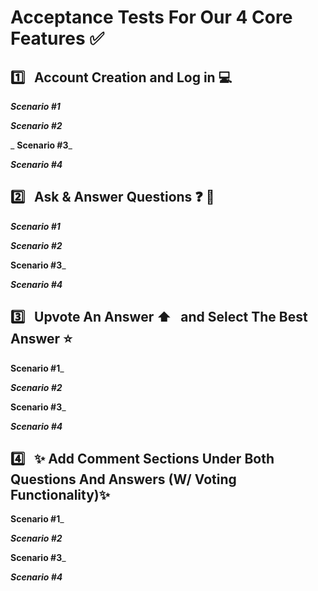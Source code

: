 # **Acceptance Tests For Our 4 Core Features** :white_check_mark: <br>

## :one: &nbsp; Account Creation and Log in :computer: <br>

_**Scenario #1**_


_**Scenario #2**_

_
**Scenario #3**_


_**Scenario #4**_




## :two: &nbsp; Ask & Answer Questions :question: :memo: <br>

_**Scenario #1**_


_**Scenario #2**_


**Scenario #3**_


_**Scenario #4**_



## :three: &nbsp; Upvote An Answer :arrow_up: &nbsp; and Select The Best Answer :star: <br>


**Scenario #1**_


_**Scenario #2**_


**Scenario #3**_


_**Scenario #4**_



## :four: &nbsp; :sparkles: Add Comment Sections Under Both Questions And Answers (W/ Voting Functionality):sparkles:


**Scenario #1**_


_**Scenario #2**_


**Scenario #3**_


_**Scenario #4**_









